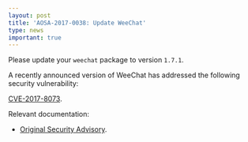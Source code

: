 ```yaml
---
layout: post
title: 'AOSA-2017-0038: Update WeeChat'
type: news
important: true
---
```


Please update your `weechat` package to version `1.7.1`.

A recently announced version of WeeChat has addressed the following security vulnerability:

[CVE-2017-8073](https://cve.mitre.org/cgi-bin/cvename.cgi?name=CVE-2017-8037).

Relevant documentation:

- [Original Security Advisory](https://weechat.org/download/security/).